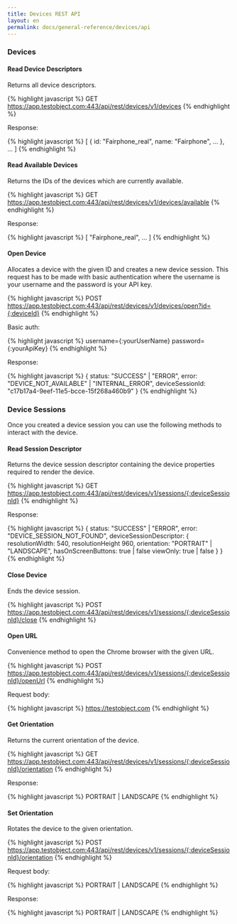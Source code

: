 ```yaml
---
title: Devices REST API
layout: en
permalink: docs/general-reference/devices/api
---
```



<h3 id="devices">Devices</h3>

<h4 id="read-device-descriptors">Read Device Descriptors</h4>

Returns all device descriptors.

{% highlight javascript %}
GET https://app.testobject.com:443/api/rest/devices/v1/devices
{% endhighlight %}

Response:

{% highlight javascript %}
[
	{
		id: "Fairphone_real",
		name: "Fairphone",
		...
	},
	...
]
{% endhighlight %}


<h4 id="read-available-devices">Read Available Devices</h4>

Returns the IDs of the devices which are currently available.

{% highlight javascript %}
GET https://app.testobject.com:443/api/rest/devices/v1/devices/available
{% endhighlight %}

Response:

{% highlight javascript %}
[
	"Fairphone_real",
	...
]
{% endhighlight %}


<h4 id="open-device">Open Device</h4>

Allocates a device with the given ID and creates a new device session. This request has to be made with basic authentication where the username is your username and the password is your API key.

{% highlight javascript %}
POST https://app.testobject.com:443/api/rest/devices/v1/devices/open?id={:deviceId}
{% endhighlight %}

Basic auth:

{% highlight javascript %}
username={:yourUserName}
password={:yourApiKey}
{% endhighlight %}

Response:

{% highlight javascript %}
{
	status: "SUCCESS" | "ERROR",
	error: "DEVICE_NOT_AVAILABLE" | "INTERNAL_ERROR",
	deviceSessionId: "c17b17a4-9eef-11e5-bcce-15f268a460b9"
}
{% endhighlight %}


<h3 id="devices">Device Sessions</h3>

Once you created a device session you can use the following methods to interact with the device.


<h4 id="read-session-descriptor">Read Session Descriptor</h4>

Returns the device session descriptor containing the device properties required to render the device.

{% highlight javascript %}
GET https://app.testobject.com:443/api/rest/devices/v1/sessions/{:deviceSessionId}
{% endhighlight %}

Response:

{% highlight javascript %}
{
	status: "SUCCESS" | "ERROR",
	error: "DEVICE_SESSION_NOT_FOUND",
	deviceSessionDescriptor: {
		resolutionWidth: 540,
		resolutionHeight 960,
		orientation: "PORTRAIT" | "LANDSCAPE",
		hasOnScreenButtons: true | false
		viewOnly: true | false
	}
}
{% endhighlight %}


<h4 id="close-device">Close Device</h4>

Ends the device session.

{% highlight javascript %}
POST https://app.testobject.com:443/api/rest/devices/v1/sessions/{:deviceSessionId}/close
{% endhighlight %}


<!-- 
<h4 id="install-app">Install App</h4>

Installs a previously uploaded app.

{% highlight javascript %}
POST https://app.testobject.com:443/api/rest/devices/v1/sessions/{:deviceSessionId}/apps/{:externalAppVersionId}/install
{% endhighlight %}


<h4 id="restart-app">Restart App</h4>

Restarts the app with the given ID.

{% highlight javascript %}
POST https://app.testobject.com:443/api/rest/devices/v1/sessions/{:deviceSessionId}/apps/{:externalAppVersionId}/restart
{% endhighlight %}


<h4 id="push-file">Push File</h4>

Pushes a previously uploaded file to the device.

{% highlight javascript %}
POST https://app.testobject.com:443/api/rest/devices/v1/sessions/{:deviceSessionId}/files/{:fileId}/push
{% endhighlight %}
-->


<h4 id="open-url">Open URL</h4>

Convenience method to open the Chrome browser with the given URL.

{% highlight javascript %}
POST https://app.testobject.com:443/api/rest/devices/v1/sessions/{:deviceSessionId}/openUrl 
{% endhighlight %}

Request body:

{% highlight javascript %}
https://testobject.com
{% endhighlight %}


<!-- 
<h4 id="paste-content">Paste Content</h4>

Pastes the given text into the device.

{% highlight javascript %}
POST https://app.testobject.com:443/api/rest/devices/v1/sessions/{:deviceSessionId}/paste
{% endhighlight %}

Request body:

{% highlight javascript %}
This is the text I wish to paste into the device.
{% endhighlight %}
-->


<h4 id="get-orientation">Get Orientation</h4>

Returns the current orientation of the device.

{% highlight javascript %}
GET https://app.testobject.com:443/api/rest/devices/v1/sessions/{:deviceSessionId}/orientation
{% endhighlight %}

Response:

{% highlight javascript %}
PORTRAIT | LANDSCAPE
{% endhighlight %}


<h4 id="set-orientation">Set Orientation</h4>

Rotates the device to the given orientation.

{% highlight javascript %}
POST https://app.testobject.com:443/api/rest/devices/v1/sessions/{:deviceSessionId}/orientation
{% endhighlight %}

Request body:

{% highlight javascript %}
PORTRAIT | LANDSCAPE
{% endhighlight %}

Response:

{% highlight javascript %}
PORTRAIT | LANDSCAPE
{% endhighlight %}


<!--
<h4 id="set-gps-coordinates">Set GPS Coordinates</h4>

Sets the GPS coordinates.

{% highlight javascript %}
POST https://app.testobject.com:443/api/rest/devices/v1/sessions/{:deviceSessionId}/gps/coordinates
{% endhighlight %}

Request body:

{% highlight javascript %}
{
	lat: "52.51628",
	lon: "13.37772"
}
{% endhighlight %}

Response:

{% highlight javascript %}
{
	lat: "52.51628",
	lon: "13.37772"
}
{% endhighlight %}


<h4 id="adb-shell-command">Execute ADB Shell Command</h4>

Executes the given ADB command. "adb shell" will automatically be prepended. Send "input text 'abc'" to execute the command "adb shell input text 'abc'".

{% highlight javascript %}
POST https://app.testobject.com:443/api/rest/devices/v1/sessions/{:deviceSessionId}/adb
{% endhighlight %}

Request body:

{% highlight javascript %}
input text 'abc'
{% endhighlight %}


<h4 id="get-locales">Get Locales</h4>

Returns all locales of the device.

{% highlight javascript %}
GET https://app.testobject.com:443/api/rest/devices/v1/sessions/{:deviceSessionId}/locales
{% endhighlight %}

Response:

{% highlight javascript %}
[
	{
		"country": "DE",
		"language": "de",
		"label": "German"
	},
	...
]
{% endhighlight %}


<h4 id="set-locales">Set Locale</h4>

Sets the given locale.

{% highlight javascript %}
POST https://app.testobject.com:443/api/rest/devices/v1/sessions/{:deviceSessionId}/locales/{:locale}/set
{% endhighlight %}

Request body:

{% highlight javascript %}
DE
{% endhighlight %}

Response:

{% highlight javascript %}
{
	"country": "DE",
	"language": "de",
	"label": "German"
}
{% endhighlight %}


<h4 id="disable-animations">Disable Animations</h4>

Disables animations.

{% highlight javascript %}
POST https://app.testobject.com:443/api/rest/devices/v1/sessions/{:deviceSessionId}/animations/disable
{% endhighlight %}


<h4 id="enable-animations">Enable Animations</h4>

Enables animations.

{% highlight javascript %}
POST https://app.testobject.com:443/api/rest/devices/v1/sessions/{:deviceSessionId}/animations/enable
{% endhighlight %}


<h4 id="google-account">Display Google Account Settings</h4>

Convenience method to open the Google Account settings.

{% highlight javascript %}
POST https://app.testobject.com:443/api/rest/devices/v1/sessions/{:deviceSessionId}/googleAccount
{% endhighlight %}
-->
